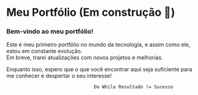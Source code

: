 
# Meu Portfólio (Em construção 💫)

### Bem-vindo ao meu portfólio! 
Este é meu primeiro portfólio no mundo da tecnologia, e assim como ele, estou em constante evolução.                                                                                                                 
                    Em breve, trarei atualizações com novos projetos e melhorias.

Enquanto isso, espero que o que você encontrar aqui seja suficiente para me conhecer e despertar o seu interesse!

```bash
                                Do While Resultado != Sucesso
```
